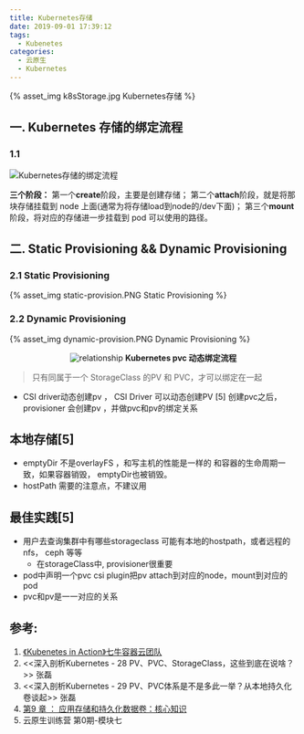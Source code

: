 ```yaml
---
title: Kubernetes存储
date: 2019-09-01 17:39:12
tags:
  - Kubenetes
categories: 
  - 云原生
  - Kubernetes  
---
```


<p></p>
<!-- more -->

{% asset_img   k8sStorage.jpg  Kubernetes存储  %}

## 一. Kubernetes 存储的绑定流程 
### 1.1
![Kubernetes存储的绑定流程](https://user-images.githubusercontent.com/5608425/68108028-9593b600-ff21-11e9-8623-5c719772317e.jpg)

**三个阶段：**
第一个**create**阶段，主要是创建存储；
第二个**attach**阶段，就是将那块存储挂载到 node 上面(通常为将存储load到node的/dev下面)；
第三个**mount**阶段，将对应的存储进一步挂载到 pod 可以使用的路径。


## 二. Static Provisioning && Dynamic Provisioning

### 2.1 Static Provisioning

{% asset_img  static-provision.PNG Static Provisioning %}

### 2.2 Dynamic Provisioning

{% asset_img  dynamic-provision.PNG  Dynamic Provisioning %}

<div style="text-align: center;">
	
![relationship](https://user-images.githubusercontent.com/5608425/64247540-aafc5c00-cf41-11e9-83af-64199e79ded7.JPG)
**Kubernetes pvc 动态绑定流程**
</div>

> 只有同属于一个 StorageClass 的PV 和 PVC，才可以绑定在一起

+ CSI driver动态创建pv ， CSI Driver 可以动态创建PV [5]
  创建pvc之后，provisioner 会创建pv ，并做pvc和pv的绑定关系

## 本地存储[5]
+ emptyDir 
  不是overlayFS ，和写主机的性能是一样的
  和容器的生命周期一致，如果容器销毁， emptyDir也被销毁。
+ hostPath 
  需要的注意点，不建议用

## 最佳实践[5]
+ 用户去查询集群中有哪些storageclass
  可能有本地的hostpath，或者远程的nfs， ceph 等等
    - 在storageClass中, provisioner很重要
+ pod中声明一个pvc
  csi  plugin把pv attach到对应的node，mount到对应的pod
+ pvc和pv是一一对应的关系


## 参考:

1. [《Kubenetes in Action》七牛容器云团队](http://product.dangdang.com/26439199.html?ref=book-65152-9168_1-529800-3)
2. <<深入剖析Kubernetes - 28  PV、PVC、StorageClass，这些到底在说啥？>> 张磊
3. <<深入剖析Kubernetes - 29  PV、PVC体系是不是多此一举？从本地持久化卷谈起>> 张磊
4. [第9 章 ： 应用存储和持久化数据卷：核心知识](https://edu.aliyun.com/lesson_1651_13085#_13085) 
5. 云原生训练营 第0期-模块七